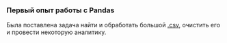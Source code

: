 ### Первый опыт работы с Pandas

Была поставлена задача найти и обработать большой [.csv](https://www.kaggle.com/datasets/kieranpoc/steam-reviews?select=weighted_score_above_08.csv), очистить его и провести некоторую аналитику.

